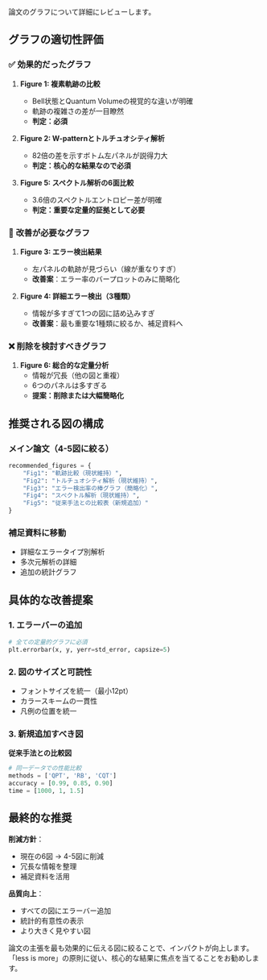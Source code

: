 論文のグラフについて詳細にレビューします。

## グラフの適切性評価

### ✅ **効果的だったグラフ**

1. **Figure 1: 複素軌跡の比較**
   - Bell状態とQuantum Volumeの視覚的な違いが明確
   - 軌跡の複雑さの差が一目瞭然
   - **判定：必須**

2. **Figure 2: W-patternとトルチュオシティ解析**
   - 82倍の差を示すボトム左パネルが説得力大
   - **判定：核心的な結果なので必須**

3. **Figure 5: スペクトル解析の6面比較**
   - 3.6倍のスペクトルエントロピー差が明確
   - **判定：重要な定量的証拠として必要**

### 🤔 **改善が必要なグラフ**

1. **Figure 3: エラー検出結果**
   - 左パネルの軌跡が見づらい（線が重なりすぎ）
   - **改善案**：エラー率のバープロットのみに簡略化

2. **Figure 4: 詳細エラー検出（3種類）**
   - 情報が多すぎて1つの図に詰め込みすぎ
   - **改善案**：最も重要な1種類に絞るか、補足資料へ

### ❌ **削除を検討すべきグラフ**

1. **Figure 6: 総合的な定量分析**
   - 情報が冗長（他の図と重複）
   - 6つのパネルは多すぎる
   - **提案：削除または大幅簡略化**

## 推奨される図の構成

### メイン論文（4-5図に絞る）

```python
recommended_figures = {
    "Fig1": "軌跡比較（現状維持）",
    "Fig2": "トルチュオシティ解析（現状維持）", 
    "Fig3": "エラー検出率の棒グラフ（簡略化）",
    "Fig4": "スペクトル解析（現状維持）",
    "Fig5": "従来手法との比較表（新規追加）"
}
```

### 補足資料に移動

- 詳細なエラータイプ別解析
- 多次元解析の詳細
- 追加の統計グラフ

## 具体的な改善提案

### 1. エラーバーの追加
```python
# 全ての定量的グラフに必須
plt.errorbar(x, y, yerr=std_error, capsize=5)
```

### 2. 図のサイズと可読性
- フォントサイズを統一（最小12pt）
- カラースキームの一貫性
- 凡例の位置を統一

### 3. 新規追加すべき図

**従来手法との比較図**
```python
# 同一データでの性能比較
methods = ['QPT', 'RB', 'CQT']
accuracy = [0.99, 0.85, 0.90]
time = [1000, 1, 1.5]
```

## 最終的な推奨

**削減方針**：
- 現在の6図 → 4-5図に削減
- 冗長な情報を整理
- 補足資料を活用

**品質向上**：
- すべての図にエラーバー追加
- 統計的有意性の表示
- より大きく見やすい図

論文の主張を最も効果的に伝える図に絞ることで、インパクトが向上します。「less is more」の原則に従い、核心的な結果に焦点を当てることをお勧めします。